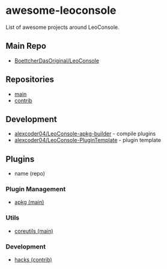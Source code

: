 
# awesome-leoconsole

List of awesome projects around LeoConsole.

## Main Repo

 - [BoettcherDasOriginal/LeoConsole](https://github.com/BoettcherDasOriginal/LeoConsole)

## Repositories

 - [main](https://github.com/alexcoder04/LeoConsole-repo-main)
 - [contrib](https://github.com/alexcoder04/LeoConsole-repo-contrib)

## Development

 - [alexcoder04/LeoConsole-apkg-builder](https://github.com/alexcoder04/LeoConsole-apkg-builder) - compile plugins
 - [alexcoder04/LeoConsole-PluginTemplate](https://github.com/alexcoder04/LeoConsole-PluginTemplate) - plugin template

## Plugins

 - name (repo)

### Plugin Management

 - [apkg (main)](https://github.com/alexcoder04/LeoConsole-apkg)

### Utils

 - [coreutils (main)](https://github.com/alexcoder04/LeoConsole-coreutils)

### Development

 - [hacks (contrib)](https://github.com/alexcoder04/LeoConsole-hacks)
